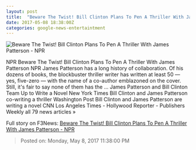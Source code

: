 ```yaml
---
layout: post
title:  "Beware The Twist! Bill Clinton Plans To Pen A Thriller With James Patterson - NPR"
date: 2017-05-08 18:38:00Z
categories: google-news-entertaintment
---
```


![Beware The Twist! Bill Clinton Plans To Pen A Thriller With James Patterson - NPR](https://media.npr.org/assets/img/2017/05/08/gettyimages-621680154_wide-7a54f3762abe2835441980d519e15796bb020692.jpg?s=1400)

NPR Beware The Twist! Bill Clinton Plans To Pen A Thriller With James Patterson NPR James Patterson has a long history of collaboration. Of his dozens of books, the blockbuster thriller writer has written at least 50 — yes, five-zero — with the name of a co-author emblazoned on the cover. Still, it's fair to say none of them has the ... James Patterson and Bill Clinton Team Up to Write a Novel New York Times Bill Clinton and James Patterson co-writing a thriller Washington Post Bill Clinton and James Patterson are writing a novel CNN Los Angeles Times - Hollywood Reporter - Publishers Weekly all 79 news articles »


Full story on F3News: [Beware The Twist! Bill Clinton Plans To Pen A Thriller With James Patterson - NPR](http://www.f3nws.com/n/MxqWEG)

> Posted on: Monday, May 8, 2017 11:38:00 PM

